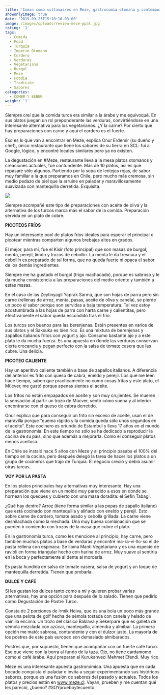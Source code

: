 ```yaml
---
title: 'Coman como sultanas/es en Meze, gastronomía otomana y contemporánea'
showonlyimage: true
date: '2019-09-23T15:10:16-03:00'
image: /images/uploads/review-meze-ppal.jpg
rating: '1'
tags:
  - Comida
  - Food
  - Turquía
  - Imperio Otomano
  - Cordero
  - Verduras
  - Vegetariano
  - Burgol
  - Meze
  - Foodie
  - Tradición
  - Sabores
categories:
  - COMER Y BEBER
weight: '1'
---
```

Siempre creí que la comida turca era similar a la árabe y me equivoqué. En sus platos juegan un rol preponderante las verduras, convirtiéndose en una interesante alternativa para los vegetarianos. ¿Y la carne? Por cierto que hay preparaciones con carne y aquí el cordero es el fuerte.

<!--more-->

Eso es lo que van a encontrar en Meze, explica Onur Erdemir (su dueño y chef), único restaurante que tiene los sabores de su tierra en SCL: fui a Google, lógico, y encontré locales similares pero ya no existen.

La degustación en #Meze, restaurante lleva a la mesa platos otomanos y creaciones actuales, fue contundente. Más de 10 platos, así es que repasaré sólo algunos. Partiendo por la sopa de lentejas rojas, de sabor muy familiar a la que preparamos en Chile, pero mucho más cremosa, sin medio pedazo de piel que la arruine en paladar y maravillosamente suavizada con mantequilla derretida. Exquisita.

![](/images/uploads/review-meze-sopa.jpg)

Siempre acompañé este tipo de preparaciones con aceite de oliva y la alternativa de los turcos marca más el sabor de la comida. Preparación servida en un plato de cobre.

**PICOTEOS FRÍOS**

Hay un interesante pool de platos fríos ideales para esperar el principal o picotear mientras comparten algunos brebajes altos en grados. 

El mejor, para mí, fue el Kisir (foto principal) que son masas de burgol, menta, perejil, limón y trozos de cebollín. La menta le da frescura y el cebollín es preparado de tal forma, que no queda fuerte ni opaca el sabor de los demás ingredientes. 

Siempre me ha gustado el burgol (trigo machacado), porque es sabroso y le da mucha consistencia a las preparaciones del medio oriente y también a estas masas. 

En el caso de las Zeytinyagli Yaprak Sarma, que son hojas de parra pero sin carne (rellenas de arroz, menta, pasas, aceite de oliva y canela), se pierde un poco el sabor porque son servidas a baja temperatura. Tal vez estoy acostumbrada a las hojas de parra con harta carne y calientitas, pero efectivamente el sabor queda escondido tras el frío.

Los turcos son buenos para las berenjenas. Están presentes en varios de sus platos y el Saksuka es bien rico. Es una mixtura de berenjenas y zapallos italianos fritos con yogurt y ajo. Consumo bastante ajo y a este plato le da mucha fuerza. Es una apuesta en donde las verduras conservan cierta crocancia y pegan perfecto con la salsa de tomate casera que las cubre. Una delicia.

**PICOTEO CALIENTE**

Hay un aperitivo caliente también a base de zapallos italianos. A diferencia del anterior es frito con queso de cabra, eneldo y perejil. Los que me leen hace tiempo, saben que practicamente no como cosas fritas y este plato, el Mücver, me gustó porque apenas sientes el aceite.

Los fritos no están empapados en aceite y son muy crujientes. Se mueren la sensación al partir un trozo de Mücver, sentir cómo suena y al interior encontrarse con el queso de cabra derretido.

Onur explica que para conseguir un frito sin exceso de aceite, usan el de maravilla porque “quema rápido y la comida queda sólo unos segundos en el aceite”. Este cocinero es oriundo de Estambul y lleva 17 años en el mundo de la gastronomía. En este tiempo no sólo se ha dedicado a reproducir la cocina de su país, sino que además a mejorarla. Como el conseguir platos menos aceitoso.

En Chile se instaló hace 5 años con Meze y al principio pasaba el 100% del tiempo en la cocina, pero después delegó la tarea de hacer los platos a un grupo de cocineros que trajo de Turquía. El negocio creció y debió asumir otras tareas.

**VOY POR LA PASTA**

En los platos principales hay alternativas muy interesante. Hay una preparación que viene en un molde muy parecido a esos en donde se hornean los queques y cubierto con una masa doradita: el Sefin Tabagi.

¿Qué hay dentro? Arroz (tiene forma similar a las pepas de zapallo italiano) que está cocinado con mantequilla y aliñado con eneldo y perejil. Esto sobre carne de cordero, tomate asado y cebolla grillada. La carne viene deshilachada como la mechada. Una muy buena combinación que se pueden ir comiendo con trozos de la masa que cubre el plato. 

En la gastronomía turca, como les mencioné al principio, hay carne, pero también muchos platos a base de verduras y encontré ma-ra-vi-llo-so el de pasta rellena con espinaca. Se llama Manti Vegetariano y es una especie de ravioli en forma triangular hecho con harina de arroz. Muy suave al sentirla en la boca y perfectamente al dente al morderla.

Es pasta hundida en salsa de tomate casera, salsa de yogurt y un toque de mantequilla derretida. Tienen que probarla.

**DULCE Y CAFÉ**

Si les gustan los dulces tanto como a mí y quieren probar varias alternativas, hay una opción para después de lo salado. Tienen que pedirlo como Degustación de Postre Turco.

Consta de 2 porciones de Irmik Helva, que es una bola un poco más grande que una pelota de golf hecha de sémola tostada con canela y helado de vainilla encima. Un trozo del clásico Baklava y Sekerpare que es galleta de sémola mezclada con azúcar, mantequilla, almendra y almibar. La primera opción me mató: sabrosa, contundente y con el dulzor justo. La mayoría de los postres de este país europeo son demasiado almibarados.

Postres que, por supuesto, tienen que acompañar con un fuerte café turco. Ese que viene con la borra al fundo de la taza. Ojo, no tiene cardamomo como el café árabe. Aquí preparan el Kurukahveci Mehmet Efendi. Muy rico.

Meze es una interesante apuesta gastronómica. Una apuesta que en cada bocado conquista el paladar e invita a seguir experimentando sus históricos sabores, porque es una fusión de sabores del pasado y actuales. Todos los platos y precios están en www.meze.cl. Vayan, prueben y me cuentan qué les pareció, ¿bueno? #SOYprueboytecuento
